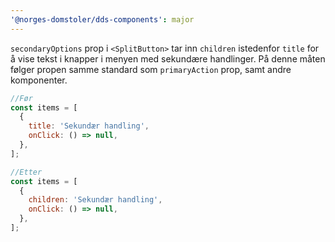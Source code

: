 ```yaml
---
'@norges-domstoler/dds-components': major
---
```


`secondaryOptions` prop i `<SplitButton>` tar inn `children` istedenfor `title` for å vise tekst i knapper i menyen med sekundære handlinger. På denne måten følger propen samme standard som `primaryAction` prop, samt andre komponenter.

```jsx
//Før
const items = [
  {
    title: 'Sekundær handling',
    onClick: () => null,
  },
];

//Etter
const items = [
  {
    children: 'Sekundær handling',
    onClick: () => null,
  },
];
```
